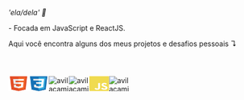<em>'ela/dela' 🌸</em>


<p align="left">
  - Focada em JavaScript e ReactJS.<br>
</p>

<p align="left">
Aqui você encontra alguns dos meus projetos e desafios pessoais ↴
</p>

#



<div align="left" style="display: inline_block"><br>

  <img align="left" alt="avilacamilla-logo-HTML" height="30" width="40" src="https://raw.githubusercontent.com/devicons/devicon/master/icons/html5/html5-original.svg">
  
  <img align="left" alt="avilacamilla-logo-CSS" height="30" width="40" src="https://raw.githubusercontent.com/devicons/devicon/master/icons/css3/css3-original.svg">
  
  <img align="left" alt="avilacamilla-logo-sass" height="30" width="40" src="https://www.svgrepo.com/show/354310/sass.svg">
  
  <img align="left" alt="avilacamilla-logo-bootstrap" height="30" width="40" src="https://www.svgrepo.com/show/353498/bootstrap.svg">
  
  <img align="left" alt="avilacamilla-logo-Javascript" height="30" width="40" src="https://raw.githubusercontent.com/devicons/devicon/master/icons/javascript/javascript-plain.svg">
  
  <img align="left" alt="avilacamilla-logo-React" height="30" width="40" src="https://www.svgrepo.com/show/354259/react.svg">
    
</div>
